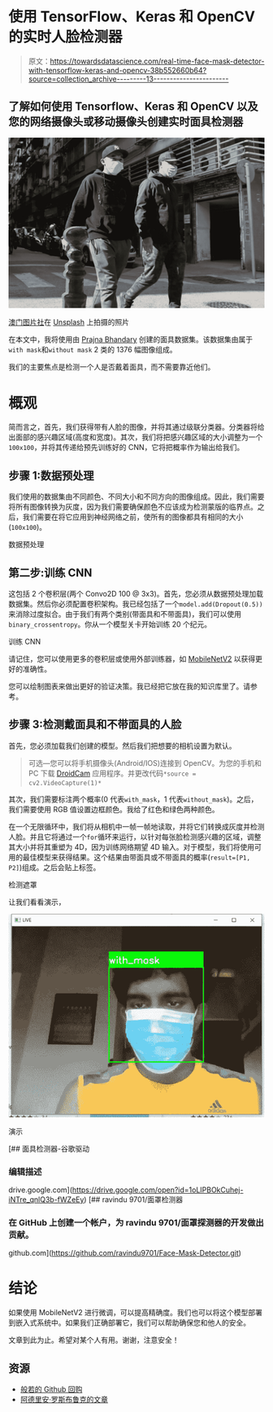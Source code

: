 # 使用 TensorFlow、Keras 和 OpenCV 的实时人脸检测器

> 原文：<https://towardsdatascience.com/real-time-face-mask-detector-with-tensorflow-keras-and-opencv-38b552660b64?source=collection_archive---------13----------------------->

## 了解如何使用 Tensorflow、Keras 和 OpenCV 以及您的网络摄像头或移动摄像头创建实时面具检测器

![](img/0d3ff4fdc8463cc7566fe475eaa49a6f.png)

[澳门图片社](https://unsplash.com/@macauphotoagency?utm_source=unsplash&utm_medium=referral&utm_content=creditCopyText)在 [Unsplash](https://unsplash.com/s/photos/coronavirus?utm_source=unsplash&utm_medium=referral&utm_content=creditCopyText) 上拍摄的照片

在本文中，我将使用由 [Prajna Bhandary](https://www.linkedin.com/feed/update/urn%3Ali%3Aactivity%3A6655711815361761280/) 创建的面具数据集。该数据集由属于`with mask`和`without mask` 2 类的 1376 幅图像组成。

我们的主要焦点是检测一个人是否戴着面具，而不需要靠近他们。

# 概观

简而言之，首先，我们获得带有人脸的图像，并将其通过级联分类器。分类器将给出面部的感兴趣区域(高度和宽度)。其次，我们将把感兴趣区域的大小调整为一个`100x100`，并将其传递给预先训练好的 CNN，它将把概率作为输出给我们。

## 步骤 1:数据预处理

我们使用的数据集由不同颜色、不同大小和不同方向的图像组成。因此，我们需要将所有图像转换为灰度，因为我们需要确保颜色不应该成为检测蒙版的临界点。之后，我们需要在将它应用到神经网络之前，使所有的图像都具有相同的大小(`100x100`)。

数据预处理

## 第二步:训练 CNN

这包括 2 个卷积层(两个 Convo2D 100 @ 3x3)。首先，您必须从数据预处理加载数据集。然后你必须配置卷积架构。我已经包括了一个`model.add(Dropout(0.5))`来消除过度拟合。由于我们有两个类别(带面具和不带面具)，我们可以使用`binary_crossentropy`。你从一个模型关卡开始训练 20 个纪元。

训练 CNN

请记住，您可以使用更多的卷积层或使用外部训练器，如 [MobileNetV2](https://arxiv.org/abs/1801.04381) 以获得更好的准确性。

您可以绘制图表来做出更好的验证决策。我已经把它放在我的知识库里了。请参考。

## 步骤 3:检测戴面具和不带面具的人脸

首先，您必须加载我们创建的模型。然后我们把想要的相机设置为默认。

> 可选—您可以将手机摄像头(Android/IOS)连接到 OpenCV。为您的手机和 PC 下载 [DroidCam](https://www.dev47apps.com/) 应用程序。并更改代码`*source = cv2.VideoCapture(1)*`

其次，我们需要标注两个概率(0 代表`with_mask`，1 代表`without_mask`)。之后，我们需要使用 RGB 值设置边框颜色。我给了红色和绿色两种颜色。

在一个无限循环中，我们将从相机中一帧一帧地读取，并将它们转换成灰度并检测人脸。并且它将通过一个`for`循环来运行，以针对每张脸检测感兴趣的区域，调整其大小并将其重塑为 4D，因为训练网络期望 4D 输入。对于模型，我们将使用可用的最佳模型来获得结果。这个结果由带面具或不带面具的概率(`result=[P1, P2]`)组成。之后会贴上标签。

检测遮罩

让我们看看演示，

![](img/8473105a904538a5f76bd561562e43a8.png)

演示

[](https://drive.google.com/open?id=1oLIPBOkCuhej-iNTre_qnlQ3b-fWZeEy) [## 面具检测器-谷歌驱动

### 编辑描述

drive.google.com](https://drive.google.com/open?id=1oLIPBOkCuhej-iNTre_qnlQ3b-fWZeEy) [](https://github.com/ravindu9701/Face-Mask-Detector.git) [## ravindu 9701/面罩检测器

### 在 GitHub 上创建一个帐户，为 ravindu 9701/面罩探测器的开发做出贡献。

github.com](https://github.com/ravindu9701/Face-Mask-Detector.git) 

# 结论

如果使用 MobileNetV2 进行微调，可以提高精确度。我们也可以将这个模型部署到嵌入式系统中。如果我们正确部署它，我们可以帮助确保您和他人的安全。

文章到此为止。希望对某个人有用。谢谢，注意安全！

## 资源

*   [般若的 Github 回购](https://github.com/prajnasb/observations/tree/master/mask_classifier/Data_Generator)
*   [阿德里安·罗斯布鲁克的文章](https://www.pyimagesearch.com/2020/05/04/covid-19-face-mask-detector-with-opencv-keras-tensorflow-and-deep-learning/)